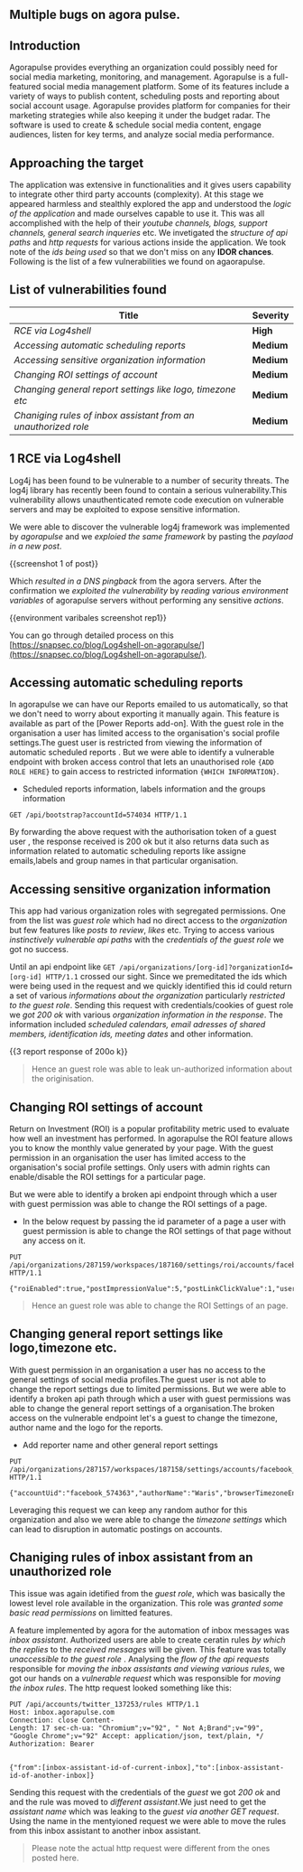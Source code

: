 ## Multiple bugs on agora pulse.

## Introduction

Agorapulse  provides everything an organization could possibly need for social media marketing, monitoring, and management. Agorapulse is a full-featured social media management platform. Some of its features include a variety of ways to publish content, scheduling posts and reporting about social account usage. Agorapulse provides platform for companies for their marketing strategies while also keeping it under the budget radar. The software is used to create & schedule social media content, engage audiences, listen for key terms, and analyze social media performance.


## Approaching the target

The application was extensive in functionalities and it gives users capability to integrate other third party accounts (complexity).  At this stage we appeared harmless and stealthly explored the app and understood the *logic of the application* and made ourselves capable to use it. This was all accomplished with the help of their *youtube channels, blogs, support channels, general search inqueries* etc. We invetigated the *structure of api paths* and *http requests* for various actions inside the application. We took note of the *ids being used* so that we don't miss on any **IDOR chances**. Following is the list of a few  vulnerabilities we found on agaorapulse.

## List of vulnerabilities found

| Title      | Severity|
| ----------- | ----------- |
| _RCE via Log4shell_      | **High**|
| _Accessing automatic scheduling reports_   | **Medium**|
| _Accessing sensitive organization information_   | **Medium**|
| _Changing ROI settings of account_   | **Medium**|
| _Changing general report settings like logo, timezone etc_   | **Medium**|
| _Chaniging rules of inbox assistant from an unauthorized role_   | **Medium**|


## 1 RCE via Log4shell

Log4j has been found to be vulnerable to a number of security threats. The log4j library has recently been found to contain a serious vulnerability.This vulnerability allows unauthenticated remote code execution on vulnerable servers and may be exploited to expose sensitive information.

We were able to discover the vulnerable log4j framework was implemented by *agorapulse* and we *exploied the same framework* by pasting the *paylaod in a new post*.

{{screenshot 1 of post}}

Which *resulted in a DNS pingback* from the agora servers. After the confirmation we *exploited the vulnerability* by *reading various environment variables* of agorapulse servers without performing any sensitive *actions*. 

{{environment varibales screenshot rep1}}

You can go through detailed process on this [https://snapsec.co/blog/Log4shell-on-agorapulse/](https://snapsec.co/blog/Log4shell-on-agorapulse/).

## Accessing automatic scheduling reports

In agorapulse we can have our Reports emailed to us automatically, so that we don't need to worry about exporting it manually again. This feature is available as part of the [Power Reports add-on].
With the guest role in the organisation a user has limited access to the organisation's social profile settings.The guest user is restricted from viewing the information of automatic scheduled reports .
 But we were able to identify a vulnerable endpoint with broken access control that lets an unauthorised role `{ADD ROLE HERE}` to gain access to restricted information `{WHICH INFORMATION}`.

- Scheduled reports information, labels information and the groups information
```http
GET /api/bootstrap?accountId=574034 HTTP/1.1 
```
By forwarding the above request with the authorisation token of a guest user , the response received is 200 ok but it also returns  data such as information related to automatic scheduling reports like assigne emails,labels and group names in that particular organisation.


##  Accessing sensitive organization information

This app had various organization roles with segregated permissions. One from the list was *guest role* which had no direct access to the *organization* but  few features like *posts to review*,  *likes* etc. Trying to access various *instinctively vulnerable api paths* with the *credentials of the guest role* we got no success. 

Until an api endpoint like `GET /api/organizations/[org-id]?organizationId=[org-id] HTTP/1.1` crossed our sight. Since we premeditated the ids which were  being used in the request and we quickly identified this id could return a set of various *informations about the organization* particularly *restricted to the guest role*.  Sending this request with credentials/cookies of guest role we *got 200 ok* with various *organization information in the response*. The information included *scheduled calendars, email adresses of shared members, identification ids, meeting dates* and other information.

{{3 report response of 200o k}}

> Hence an guest role was able to leak un-authorized information about the originisation.


## Changing ROI settings of account

Return on Investment (ROI) is a popular profitability metric used to evaluate how well an investment has performed. In agorapulse the ROI feature allows you to know the monthly value generated by your page.
With the guest permission in an organisation the user has limited access to the organisation's social profile settings. Only users with admin rights can enable/disable the ROI settings for a particular page.

But we were able to identify a broken api endpoint through which a user with guest permission was able to change the ROI settings of a page.

- In the below request by passing the id parameter of a page a user with guest permission is able to change the ROI settings of that page without any access on it.

```http
PUT /api/organizations/287159/workspaces/187160/settings/roi/accounts/facebook_574024 HTTP/1.1

{"roiEnabled":true,"postImpressionValue":5,"postLinkClickValue":1,"userEngagedValue":1,"accountUid":"facebook_574024"}
```

> Hence an guest role was able to change the ROI Settings of an page.


## Changing general report settings like logo,timezone etc.

With guest permission in an organisation a user has no access to the general settings of social media profiles.The guest user is not able to change the report settings due to limited permissions.
But we were able to identify a broken api path through which a user with guest permissions was able to change the general report settings of a organisation.The broken access on the vulnerable  endpoint let's a guest to change the timezone, author name and the logo for the reports.

- Add reporter name and other general report settings
```http
PUT /api/organizations/287157/workspaces/187158/settings/accounts/facebook_574363 HTTP/1.1

{"accountUid":"facebook_574363","authorName":"Waris","browserTimezoneEnabled":true,"locale":"en","timezone":"Asia/Calcutta"}
```

Leveraging this request we can keep any random author for this organization and also we were able to change the *timezone settings* which can lead to disruption in automatic postings on accounts.


## Chaniging rules of inbox assistant from an unauthorized role

This issue was again idetified from the *guest role*, which was basically the lowest level role available in the organization. This role was *granted some basic read permissions* on  limitted features. 

A feature implemented by agora for the automation of inbox messages was *inbox assistant*. Authorized users are able to create ceratin rules *by which the replies* to the *received messages* will be given. This feature was totally *unaccessible to the guest role* . Analysing the *flow of the api requests*  responsible for *moving the inbox assistants and viewing various rules*, we got our hands on a *vulnerable request* which was responsible for *moving the inbox rules*. The http request looked something like this:

```http
PUT /api/accounts/twitter_137253/rules HTTP/1.1 
Host: inbox.agorapulse.com 
Connection: close Content-
Length: 17 sec-ch-ua: "Chromium";v="92", " Not A;Brand";v="99", "Google Chrome";v="92" Accept: application/json, text/plain, */ 
Authorization: Bearer


{"from":[inbox-assistant-id-of-current-inbox],"to":[inbox-assistant-id-of-another-inbox]}
```

Sending this request with the credentials of the *guest* we got _200 ok_ and and the rule was moved to *different assistant*.We just need to get the *assistant name* which was leaking to the *guest via another GET request*. Using the name in the mentyioned request we were able to move the rules from this inbox assistant to another inbox assistant.

> Please note the actual http request were different from the ones posted here.

